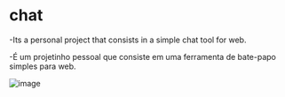 # chat
-Its a personal project that consists in a simple chat tool for web.

-É um projetinho pessoal que consiste em uma ferramenta de bate-papo simples para web.

![image](https://user-images.githubusercontent.com/90324497/156852090-e01f3329-16a0-4919-b847-4f00a1a94877.png)
